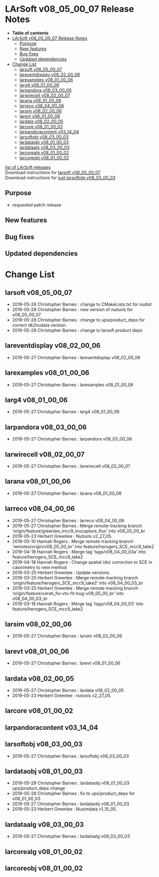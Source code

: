 LArSoft v08\_05\_00\_07 Release Notes
=============================================================================

-   **Table of contents**
-   [LArSoft v08\_05\_00\_07 Release Notes](#LArSoft-v08_05_00_07-Release-Notes)
    -   [Purpose](#Purpose)
    -   [New features](#New-features)
    -   [Bug fixes](#Bug-fixes)
    -   [Updated dependencies](#Updated-dependencies)
-   [Change List](#Change-List)
    -   [larsoft v08\_05\_00\_07](#larsoft-v08_05_00_07)
    -   [lareventdisplay v08\_02\_00\_06](#lareventdisplay-v08_02_00_06)
    -   [larexamples v08\_01\_00\_06](#larexamples-v08_01_00_06)
    -   [larg4 v08\_01\_00\_06](#larg4-v08_01_00_06)
    -   [larpandora v08\_03\_00\_06](#larpandora-v08_03_00_06)
    -   [larwirecell v08\_02\_00\_07](#larwirecell-v08_02_00_07)
    -   [larana v08\_01\_00\_06](#larana-v08_01_00_06)
    -   [larreco v08\_04\_00\_06](#larreco-v08_04_00_06)
    -   [larsim v08\_02\_00\_06](#larsim-v08_02_00_06)
    -   [larevt v08\_01\_00\_06](#larevt-v08_01_00_06)
    -   [lardata v08\_02\_00\_05](#lardata-v08_02_00_05)
    -   [larcore v08\_01\_00\_02](#larcore-v08_01_00_02)
    -   [larpandoracontent v03\_14\_04](#larpandoracontent-v03_14_04)
    -   [larsoftobj v08\_03\_00\_03](#larsoftobj-v08_03_00_03)
    -   [lardataobj v08\_01\_00\_03](#lardataobj-v08_01_00_03)
    -   [lardataalg v08\_03\_00\_03](#lardataalg-v08_03_00_03)
    -   [larcorealg v08\_01\_00\_02](#larcorealg-v08_01_00_02)
    -   [larcoreobj v08\_01\_00\_02](#larcoreobj-v08_01_00_02)

[list of LArSoft releases](LArSoft_release_list)\
Download instructions for [larsoft v08\_05\_00\_07](http://scisoft.fnal.gov/scisoft/bundles/larsoft/v08_05_00_07/larsoft-v08_05_00_07.html)\
Download instructions for [just larsoftobj v08\_03\_00\_03](http://scisoft.fnal.gov/scisoft/bundles/larsoftobj/v08_03_00_03/larsoftobj-v08_03_00_03.html)

Purpose
--------------------

-   requested patch release

New features
------------------------------

Bug fixes
------------------------

Updated dependencies
----------------------------------------------

Change List
============================

larsoft v08\_05\_00\_07
-------------------------------------------------

-   2019-05-28 Christopher Barnes : change to CMakeLists.txt for nudist
-   2019-05-28 Christopher Barnes : new version of nutools for v08\_05\_00\_07
-   2019-05-28 Christopher Barnes : change to ups/product\_deps for correct dk2nudata version.
-   2019-05-28 Christopher Barnes : change to larsoft product deps

lareventdisplay v08\_02\_00\_06
-----------------------------------------------------------------

-   2019-05-27 Christopher Barnes : lareventdisplay v08\_02\_00\_06

larexamples v08\_01\_00\_06
---------------------------------------------------------

-   2019-05-27 Christopher Barnes : larexamples v08\_01\_00\_06

larg4 v08\_01\_00\_06
---------------------------------------------

-   2019-05-27 Christopher Barnes : larg4 v08\_01\_00\_06

larpandora v08\_03\_00\_06
-------------------------------------------------------

-   2019-05-27 Christopher Barnes : larpandora v08\_03\_00\_06

larwirecell v08\_02\_00\_07
---------------------------------------------------------

-   2019-05-27 Christopher Barnes : larwirecell v08\_02\_00\_07

larana v08\_01\_00\_06
-----------------------------------------------

-   2019-05-27 Christopher Barnes : larana v08\_01\_00\_06

larreco v08\_04\_00\_06
-------------------------------------------------

-   2019-05-27 Christopher Barnes : larreco v08\_04\_00\_06
-   2019-05-27 Christopher Barnes : Merge remote-tracking branch ‘origin/feature/greenlee\_mcc9\_mucapture\_flux’ into v08\_05\_00\_br
-   2019-05-23 Herbert Greenlee : Nutools v2\_27\_05.
-   2019-05-10 Hannah Rogers : Merge remote-tracking branch ‘remotes/origin/v08\_05\_00\_br’ into feature/herogers\_SCE\_mcc9\_take2
-   2019-04-18 Hannah Rogers : Merge tag ‘tags/v08\_04\_00\_03a’ into feature/herogers\_SCE\_mcc9\_take2
-   2019-04-18 Hannah Rogers : Change spatial (dx) correction to SCE in calorimetry to new method
-   2019-03-25 Herbert Greenlee : Update versions.
-   2019-03-25 Herbert Greenlee : Merge remote-tracking branch ‘origin/feature/herogers\_SCE\_mcc9\_take2’ into v08\_04\_00\_03\_br
-   2019-03-25 Herbert Greenlee : Merge remote-tracking branch ‘origin/feature/cerati\_fix-vtx-fit-bug-v08\_05\_00\_br’ into v08\_04\_00\_03\_br
-   2019-03-18 Hannah Rogers : Merge tag ‘tags/v08\_04\_00\_03’ into feature/herogers\_SCE\_mcc9\_take2

larsim v08\_02\_00\_06
-----------------------------------------------

-   2019-05-27 Christopher Barnes : larsim v08\_02\_00\_06

larevt v08\_01\_00\_06
-----------------------------------------------

-   2019-05-27 Christopher Barnes : larevt v08\_01\_00\_06

lardata v08\_02\_00\_05
-------------------------------------------------

-   2019-05-27 Christopher Barnes : lardata v08\_02\_00\_05
-   2019-05-23 Herbert Greenlee : nutools v2\_27\_05.

larcore v08\_01\_00\_02
-------------------------------------------------

larpandoracontent v03\_14\_04
--------------------------------------------------------------

larsoftobj v08\_03\_00\_03
-------------------------------------------------------

-   2019-05-27 Christopher Barnes : larsoftobj v08\_03\_00\_03

lardataobj v08\_01\_00\_03
-------------------------------------------------------

-   2019-05-28 Christopher Barnes : lardataobj v08\_01\_00\_03 ups/product\_deps change
-   2019-05-28 Christopher Barnes : fix to ups/product\_deps for v08\_01\_00\_03
-   2019-05-27 Christopher Barnes : lardataobj v08\_01\_00\_03
-   2019-05-23 Herbert Greenlee : Nusimdata v1\_15\_05.

lardataalg v08\_03\_00\_03
-------------------------------------------------------

-   2019-05-27 Christopher Barnes : lardataalg v08\_03\_00\_03

larcorealg v08\_01\_00\_02
-------------------------------------------------------

larcoreobj v08\_01\_00\_02
-------------------------------------------------------

